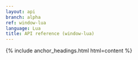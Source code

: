 ```yaml
---
layout: api
branch: alpha
ref: window-lua
language: Lua
title: API reference (window-lua)
---
```

{% include anchor_headings.html html=content %}